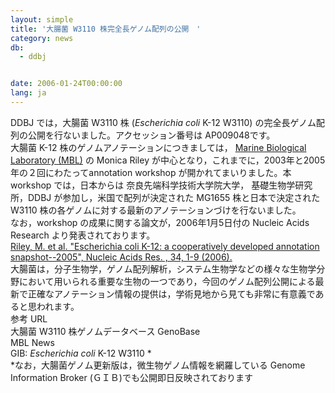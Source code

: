 ```yaml
---
layout: simple
title: '大腸菌 W3110 株完全長ゲノム配列の公開　'
category: news
db:
  - ddbj


date: 2006-01-24T00:00:00
lang: ja
---
```


<html>DDBJ では，大腸菌 W3110 株 (<i>Escherichia coli</i> K-12 W3110) の完全長ゲノム配列の公開を行ないました。アクセッション番号は AP009048です。<br>大腸菌 K-12 株のゲノムアノテーションにつきましては， <a href="http://www.mbl.edu" target="_blank">Marine Biological Laboratory (MBL)</a> の Monica Riley が中心となり，これまでに，2003年と2005年の２回にわたってannotation workshop が開かれてまいりました。本 workshop では，日本からは 奈良先端科学技術大学院大学， 基礎生物学研究所，DDBJ が参加し，米国で配列が決定された MG1655 株と日本で決定された W3110 株の各ゲノムに対する最新のアノテーションづけを行ないました。<br>なお，workshop の成果に関する論文が，2006年1月5日付の Nucleic Acids Research より発表されております。<br><a href="http://nar.oxfordjournals.org/cgi/content/abstract/34/1/1" target="_blank">Riley, M. et al. "Escherichia coli K-12: a cooperatively developed annotation snapshot--2005", Nucleic Acids Res. , 34, 1-9 (2006).</a><br>大腸菌は，分子生物学，ゲノム配列解析，システム生物学などの様々な生物学分野において用いられる重要な生物の一つであり，今回のゲノム配列公開による最新で正確なアノテーション情報の提供は，学術見地から見ても非常に有意義であると思われます。<br>参考 URL<br>大腸菌 W3110 株ゲノムデータベース GenoBase<br>MBL News<br>GIB: <i>Escherichia coli</i> K-12 W3110 *<br>*なお，大腸菌ゲノム更新版は，微生物ゲノム情報を網羅している Genome Information Broker (ＧＩＢ)でも公開即日反映されております</html>
